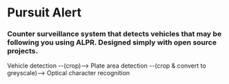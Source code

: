 # Pursuit Alert
### Counter surveillance system that detects vehicles that may be following you using ALPR. Designed simply with open source projects.

Vehicle detection --(crop)--> Plate area detection --(crop & convert to greyscale)--> Optical character recognition